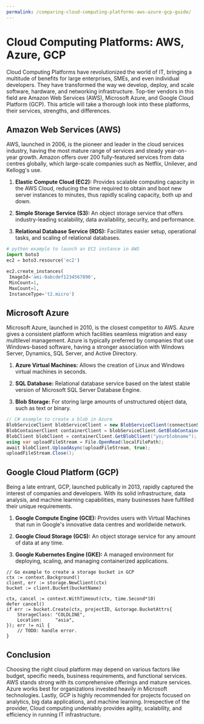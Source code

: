 ```yaml
---
permalink: /comparing-cloud-computing-platforms-aws-azure-gcp-guide/
---
```


# Cloud Computing Platforms: AWS, Azure, GCP

Cloud Computing Platforms have revolutionized the world of IT, bringing a multitude of benefits for large enterprises, SMEs, and even individual developers. They have transformed the way we develop, deploy, and scale software, hardware, and networking infrastructure. Top-tier vendors in this field are Amazon Web Services (AWS), Microsoft Azure, and Google Cloud Platform (GCP). This article will take a thorough look into these platforms, their services, strengths, and differences.

## Amazon Web Services (AWS)

AWS, launched in 2006, is the pioneer and leader in the cloud services industry, having the most mature range of services and steady year-on-year growth. Amazon offers over 200 fully-featured services from data centres globally, which large-scale companies such as Netflix, Unilever, and Kellogg's use.

1. **Elastic Compute Cloud (EC2):** Provides scalable computing capacity in the AWS Cloud, reducing the time required to obtain and boot new server instances to minutes, thus rapidly scaling capacity, both up and down.

2. **Simple Storage Service (S3):** An object storage service that offers industry-leading scalability, data availability, security, and performance.

3. **Relational Database Service (RDS):** Facilitates easier setup, operational tasks, and scaling of relational databases.

```python
# python example to launch an EC2 instance in AWS
import boto3
ec2 = boto3.resource('ec2')

ec2.create_instances(
 ImageId='ami-0abcdef1234567890',
 MinCount=1,
 MaxCount=1,
 InstanceType='t2.micro')
```

## Microsoft Azure

Microsoft Azure, launched in 2010, is the closest competitor to AWS. Azure gives a consistent platform which facilities seamless migration and easy multilevel management. Azure is typically preferred by companies that use Windows-based software, having a stronger association with Windows Server, Dynamics, SQL Server, and Active Directory.

1. **Azure Virtual Machines:** Allows the creation of Linux and Windows virtual machines in seconds.
2. **SQL Database:** Relational database service based on the latest stable version of Microsoft SQL Server Database Engine.

3. **Blob Storage:** For storing large amounts of unstructured object data, such as text or binary.

```csharp
// C# example to create a blob in Azure
BlobServiceClient blobServiceClient = new BlobServiceClient(connectionString);
BlobContainerClient containerClient = blobServiceClient.GetBlobContainerClient("yourcontainername");
BlobClient blobClient = containerClient.GetBlobClient("yourblobname");
using var uploadFileStream = File.OpenRead(localFilePath);
await blobClient.UploadAsync(uploadFileStream, true);
uploadFileStream.Close();
```

## Google Cloud Platform (GCP)

Being a late entrant, GCP, launched publically in 2013, rapidly captured the interest of companies and developers. With its solid infrastructure, data analysis, and machine learning capabilities, many businesses have fulfilled their unique requirements.

1. **Google Compute Engine (GCE):** Provides users with Virtual Machines that run in Google's innovative data centres and worldwide network.

2. **Google Cloud Storage (GCS):** An object storage service for any amount of data at any time.

3. **Google Kubernetes Engine (GKE):** A managed environment for deploying, scaling, and managing containerized applications.

```golang
// Go example to create a storage bucket in GCP
ctx := context.Background()
client, err := storage.NewClient(ctx)
bucket := client.Bucket(bucketName)

ctx, cancel := context.WithTimeout(ctx, time.Second*10)
defer cancel()
if err := bucket.Create(ctx, projectID, &storage.BucketAttrs{
	StorageClass: "COLDLINE",
	Location:     "asia",
}); err != nil {
	// TODO: handle error.
}
```

## Conclusion

Choosing the right cloud platform may depend on various factors like budget, specific needs, business requirements, and functional services. AWS stands strong with its comprehensive offerings and mature services. Azure works best for organizations invested heavily in Microsoft technologies. Lastly, GCP is highly recommended for projects focused on analytics, big data applications, and machine learning. Irrespective of the provider, Cloud computing undeniably provides agility, scalability, and efficiency in running IT infrastructure.
